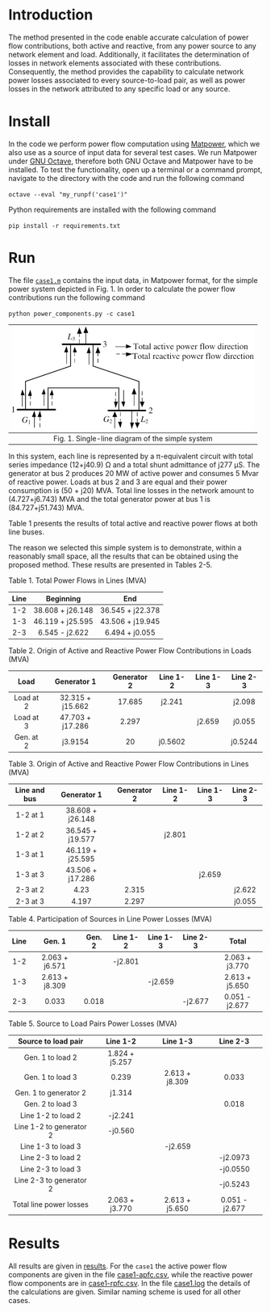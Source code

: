 # Introduction

The method presented in the code enable accurate calculation of power
flow contributions, both active and reactive, from any power source to
any network element and load. Additionally, it facilitates the
determination of losses in network elements associated with these
contributions. Consequently, the method provides the capability to
calculate network power losses associated to every source-to-load pair,
as well as power losses in the network attributed to any specific load
or any source.

# Install

In the code we perform power flow computation using
[Matpower](https://github.com/MATPOWER/matpower), which we also use as a source
of input data for several test cases. We run Matpower under [GNU Octave](https://octave.org),
therefore both GNU Octave and Matpower have to be installed. To test the
functionality, open up a terminal or a command prompt, navigate to the directory
with the code and run the following command

`octave --eval "my_runpf('case1')"`

Python requirements are installed with the following command

`pip install -r requirements.txt`

# Run

The file [`case1.m`](case1.m) contains the input data, in Matpower format, for the simple
power system depicted in Fig. 1. In order to calculate the power flow
contributions run the following command

`python power_components.py -c case1`

|         ![ ](./images/small_system.png)          |
| :----------------------------------------------: |
| Fig. 1. Single-line diagram of the simple system |


In this system, each line is represented by a π-equivalent circuit with
total series impedance (12+j40.9) Ω and a total shunt admittance of
j277 μS. The generator at bus 2 produces 20 MW of active power and
consumes 5 Mvar of reactive power. Loads at bus 2 and 3 are equal and
their power consumption is (50 + j20) MVA. Total line losses in the
network amount to (4.727+j6.743) MVA and the total generator power at
bus 1 is (84.727+j51.743) MVA.

Table 1 presents the results of total active and reactive power flows at
both line buses.

The reason we selected this simple system is to demonstrate, within a
reasonably small space, all the results that can be obtained using the
proposed method. These results are presented in Tables 2-5.

Table 1. Total Power Flows in Lines (MVA)

| Line  |    Beginning     |       End        |
| :---: | :--------------: | :--------------: |
|  1-2  | 38.608 + j26.148 | 36.545 + j22.378 |
|  1-3  | 46.119 + j25.595 | 43.506 + j19.945 |
|  2-3  |  6.545 - j2.622  |  6.494 + j0.055  |

Table 2. Origin of Active and Reactive Power Flow Contributions in Loads (MVA)

|   Load    |   Generator 1    | Generator 2 | Line 1-2 | Line 1-3 | Line 2-3 |
| :-------: | :--------------: | :---------: | :------: | :------: | :------: |
| Load at 2 | 32.315 + j15.662 |   17.685    |  j2.241  |          |  j2.098  |
| Load at 3 | 47.703 + j17.286 |    2.297    |          |  j2.659  |  j0.055  |
| Gen. at 2 |     j3.9154      |     20      | j0.5602  |          | j0.5244  |

Table 3. Origin of Active and Reactive Power Flow Contributions in Lines (MVA)

| Line and bus |   Generator 1    | Generator 2 | Line 1-2 | Line 1-3 | Line 2-3 |
| :----------: | :--------------: | :---------: | :------: | :------: | :------: |
|   1-2 at 1   | 38.608 + j26.148 |             |          |          |          |
|   1-2 at 2   | 36.545 + j19.577 |             |  j2.801  |          |          |
|   1-3 at 1   | 46.119 + j25.595 |             |          |          |          |
|   1-3 at 3   | 43.506 + j17.286 |             |          |  j2.659  |          |
|   2-3 at 2   |       4.23       |    2.315    |          |          |  j2.622  |
|   2-3 at 3   |      4.197       |    2.297    |          |          |  j0.055  |

Table 4. Participation of Sources in Line Power Losses (MVA)

| Line  |     Gen. 1     | Gen. 2 | Line 1-2 | Line 1-3 | Line 2-3 |     Total      |
| :---: | :------------: | :----: | :------: | :------: | :------: | :------------: |
|  1-2  | 2.063 + j6.571 |        | -j2.801  |          |          | 2.063 + j3.770 |
|  1-3  | 2.613 + j8.309 |        |          | -j2.659  |          | 2.613 + j5.650 |
|  2-3  |     0.033      | 0.018  |          |          | -j2.677  | 0.051 - j2.677 |

Table 5. Source to Load Pairs Power Losses (MVA)

|   Source to load pair   |    Line 1-2    |    Line 1-3    |    Line 2-3    |
| :---------------------: | :------------: | :------------: | :------------: |
|    Gen. 1 to load 2     | 1.824 + j5.257 |                |                |
|    Gen. 1 to load 3     |     0.239      | 2.613 + j8.309 |     0.033      |
|  Gen. 1 to generator 2  |     j1.314     |                |                |
|    Gen. 2 to load 3     |                |                |     0.018      |
|   Line 1-2 to load 2    |    -j2.241     |                |                |
| Line 1-2 to generator 2 |    -j0.560     |                |                |
|   Line 1-3 to load 3    |                |    -j2.659     |                |
|   Line 2-3 to load 2    |                |                |    -j2.0973    |
|   Line 2-3 to load 3    |                |                |    -j0.0550    |
| Line 2-3 to generator 2 |                |                |    -j0.5243    |
| Total line power losses | 2.063 + j3.770 | 2.613 + j5.650 | 0.051 - j2.677 |

# Results
All results are given in [results](results). For the `case1` the active power
flow components are given in the file [case1-apfc.csv](results/case1-apfc.csv),
while the reactive power flow components are in
    [case1-rpfc.csv](results/case1-rpfc.csv). In the file
    [case1.log](results/case1.log) the details of the calculations are
    given. Similar naming scheme is used for all other cases.
